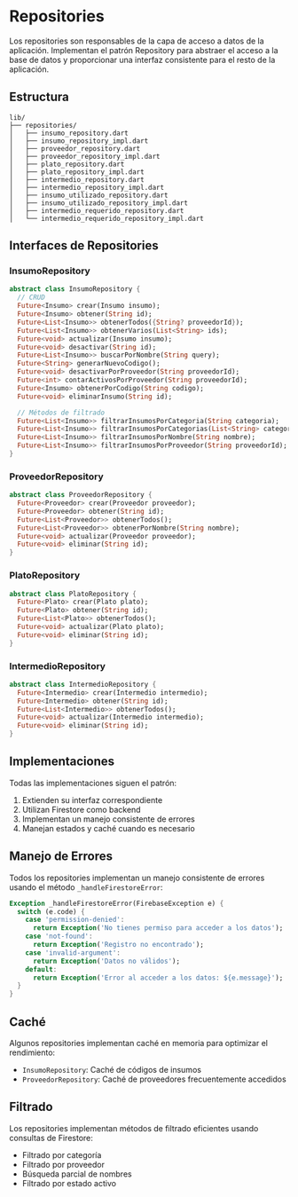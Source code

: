 # Repositories

Los repositories son responsables de la capa de acceso a datos de la aplicación. Implementan el patrón Repository para abstraer el acceso a la base de datos y proporcionar una interfaz consistente para el resto de la aplicación.

## Estructura

```
lib/
├── repositories/
│   ├── insumo_repository.dart
│   ├── insumo_repository_impl.dart
│   ├── proveedor_repository.dart
│   ├── proveedor_repository_impl.dart
│   ├── plato_repository.dart
│   ├── plato_repository_impl.dart
│   ├── intermedio_repository.dart
│   ├── intermedio_repository_impl.dart
│   ├── insumo_utilizado_repository.dart
│   ├── insumo_utilizado_repository_impl.dart
│   ├── intermedio_requerido_repository.dart
│   └── intermedio_requerido_repository_impl.dart
```

## Interfaces de Repositories

### InsumoRepository
```dart
abstract class InsumoRepository {
  // CRUD
  Future<Insumo> crear(Insumo insumo);
  Future<Insumo> obtener(String id);
  Future<List<Insumo>> obtenerTodos({String? proveedorId});
  Future<List<Insumo>> obtenerVarios(List<String> ids);
  Future<void> actualizar(Insumo insumo);
  Future<void> desactivar(String id);
  Future<List<Insumo>> buscarPorNombre(String query);
  Future<String> generarNuevoCodigo();
  Future<void> desactivarPorProveedor(String proveedorId);
  Future<int> contarActivosPorProveedor(String proveedorId);
  Future<Insumo> obtenerPorCodigo(String codigo);
  Future<void> eliminarInsumo(String id);

  // Métodos de filtrado
  Future<List<Insumo>> filtrarInsumosPorCategoria(String categoria);
  Future<List<Insumo>> filtrarInsumosPorCategorias(List<String> categorias);
  Future<List<Insumo>> filtrarInsumosPorNombre(String nombre);
  Future<List<Insumo>> filtrarInsumosPorProveedor(String proveedorId);
}
```

### ProveedorRepository
```dart
abstract class ProveedorRepository {
  Future<Proveedor> crear(Proveedor proveedor);
  Future<Proveedor> obtener(String id);
  Future<List<Proveedor>> obtenerTodos();
  Future<List<Proveedor>> obtenerPorNombre(String nombre);
  Future<void> actualizar(Proveedor proveedor);
  Future<void> eliminar(String id);
}
```

### PlatoRepository
```dart
abstract class PlatoRepository {
  Future<Plato> crear(Plato plato);
  Future<Plato> obtener(String id);
  Future<List<Plato>> obtenerTodos();
  Future<void> actualizar(Plato plato);
  Future<void> eliminar(String id);
}
```

### IntermedioRepository
```dart
abstract class IntermedioRepository {
  Future<Intermedio> crear(Intermedio intermedio);
  Future<Intermedio> obtener(String id);
  Future<List<Intermedio>> obtenerTodos();
  Future<void> actualizar(Intermedio intermedio);
  Future<void> eliminar(String id);
}
```

## Implementaciones

Todas las implementaciones siguen el patrón:
1. Extienden su interfaz correspondiente
2. Utilizan Firestore como backend
3. Implementan un manejo consistente de errores
4. Manejan estados y caché cuando es necesario

## Manejo de Errores

Todos los repositories implementan un manejo consistente de errores usando el método `_handleFirestoreError`:
```dart
Exception _handleFirestoreError(FirebaseException e) {
  switch (e.code) {
    case 'permission-denied':
      return Exception('No tienes permiso para acceder a los datos');
    case 'not-found':
      return Exception('Registro no encontrado');
    case 'invalid-argument':
      return Exception('Datos no válidos');
    default:
      return Exception('Error al acceder a los datos: ${e.message}');
  }
}
```

## Caché

Algunos repositories implementan caché en memoria para optimizar el rendimiento:
- `InsumoRepository`: Caché de códigos de insumos
- `ProveedorRepository`: Caché de proveedores frecuentemente accedidos

## Filtrado

Los repositories implementan métodos de filtrado eficientes usando consultas de Firestore:
- Filtrado por categoría
- Filtrado por proveedor
- Búsqueda parcial de nombres
- Filtrado por estado activo
